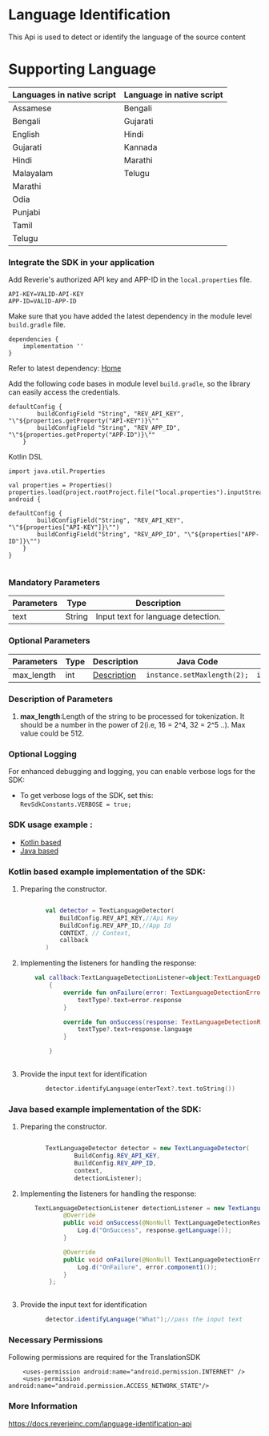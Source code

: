 # Language Identification
This Api is used to detect or identify the language of the source content

# Supporting Language

| Languages in native script | Language in native script | 
|----------------------------|---------------------------|
| Assamese                   | Bengali                   | 
| Bengali                    | Gujarati                  | 
| English                    | Hindi                     | 
| Gujarati                   | Kannada                   | 
| Hindi                      | Marathi                   |   
| Malayalam                  | Telugu                    | 
| Marathi                    |                           |
| Odia                       |                           |
| Punjabi                    |                           |
| Tamil                      |                           |
| Telugu                     |                           |

### Integrate the SDK in your application

Add Reverie's authorized API key and APP-ID in the `local.properties` file.
```
API-KEY=VALID-API-KEY
APP-ID=VALID-APP-ID
```

Make sure that you have added the latest dependency in the module level `build.gradle` file.

```
dependencies {
    implementation ''
}
```

Refer to latest dependency: [Home](http://home)

Add the following code bases in module level `build.gradle`, so the library can easily access the credentials.
```
defaultConfig {
        buildConfigField "String", "REV_API_KEY", "\"${properties.getProperty("API-KEY")}\""
        buildConfigField "String", "REV_APP_ID", "\"${properties.getProperty("APP-ID")}\""
    }
```
Kotlin DSL
```
import java.util.Properties

val properties = Properties()
properties.load(project.rootProject.file("local.properties").inputStream()
android {

defaultConfig {
        buildConfigField("String", "REV_API_KEY", "\"${properties["API-KEY"]}\"")
        buildConfigField("String", "REV_APP_ID", "\"${properties["APP-ID"]}\"")
    }
}


```
### Mandatory Parameters
| Parameters | Type    | Description                        |
|------------|---------|------------------------------------|
| text       | String  | Input text for language detection. |

### Optional Parameters
| Parameters | Type | Description                               | Java Code                   | Kotlin Code            |  
|------------|------|-------------------------------------------|-----------------------------|------------------------|
| max_length | int  | [Description](#Description-of-Parameters) | `instance.setMaxlength(2);` | `instance.maxlength=2` |

### Description of Parameters
1. **max_length**:Length of the string to be processed for tokenization. It should be a number in the power of 2(i.e, 16 = 2^4, 32 = 2^5 ..). Max value could be 512.


### Optional Logging
For enhanced debugging and logging, you can enable verbose logs for the SDK:
- To get verbose logs of the SDK, set this:  
  `RevSdkConstants.VERBOSE = true;`

### SDK usage example :
- [Kotlin based](#kotlin-based-example-implementation-of-the-sdk)
- [Java based](#java-based-example-implementation-of-the-sdk)

### Kotlin based example implementation of the SDK:

1. Preparing the constructor.
     ```kotlin 
     
            val detector = TextLanguageDetector(
                BuildConfig.REV_API_KEY,//Api Key
                BuildConfig.REV_APP_ID,//App Id
                CONTEXT, // Context,
                callback
            )
 

      ```
2. Implementing the listeners for handling the response:
    ```kotlin 
        val callback:TextLanguageDetectionListener=object:TextLanguageDetectionListener
            {
                override fun onFailure(error: TextLanguageDetectionError) {
                    textType?.text=error.response
                }

                override fun onSuccess(response: TextLanguageDetectionResult) {
                    textType?.text=response.language
                }

            }
                
    ```
   
3. Provide the input text for identification
    ```kotlin
           detector.identifyLanguage(enterText?.text.toString())
    ````

### Java based example implementation of the SDK:

1. Preparing the constructor.
     ```java 
     
            TextLanguageDetector detector = new TextLanguageDetector(
                    BuildConfig.REV_API_KEY,
                    BuildConfig.REV_APP_ID,
                    context,
                    detectionListener);
 

      ```
2. Implementing the listeners for handling the response:
    ```java 
        TextLanguageDetectionListener detectionListener = new TextLanguageDetectionListener() {
                @Override
                public void onSuccess(@NonNull TextLanguageDetectionResult response) {
                    Log.d("OnSuccess", response.getLanguage());
                }

                @Override
                public void onFailure(@NonNull TextLanguageDetectionError error) {
                    Log.d("OnFailure", error.component1());
                }
            };
                
    ```

3. Provide the input text for identification
    ```java
           detector.identifyLanguage("What");//pass the input text 
    ````


 ### Necessary Permissions
Following permissions are required for the TranslationSDK
```manifest
    <uses-permission android:name="android.permission.INTERNET" />
    <uses-permission  android:name="android.permission.ACCESS_NETWORK_STATE"/>
```
### More Information
https://docs.reverieinc.com/language-identification-api 
